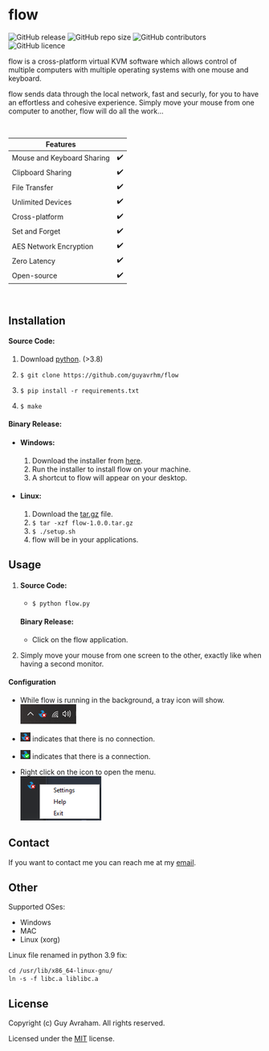 # flow
![GitHub release](https://img.shields.io/github/v/release/guyavrhm/flow)
![GitHub repo size](https://img.shields.io/github/languages/code-size/guyavrhm/flow)
![GitHub contributors](https://img.shields.io/github/contributors/guyavrhm/flow)
![GitHub licence](https://img.shields.io/github/license/guyavrhm/flow)

flow is a cross-platform virtual KVM software which allows control of multiple computers with multiple operating systems with one mouse and keyboard.

flow sends data through the local network, fast and securly, for you to have an effortless and cohesive experience. Simply move your mouse from one computer to another, flow will do all the work...

<br>

| Features | |
|-----------|-|
| Mouse and Keyboard Sharing | ✔️ |
| Clipboard Sharing | ✔️ |
| File Transfer | ✔️ |
| Unlimited Devices | ✔️ |
| Cross-platform | ✔️ |
| Set and Forget | ✔️ |
| AES Network Encryption | ✔️ |
| Zero Latency | ✔️ |
| Open-source | ✔️ |

<br>

## Installation

#### Source Code:
1. Download [python](https://www.python.org/downloads/release/python-395/). (>3.8)

2. `$ git clone https://github.com/guyavrhm/flow`

3. `$ pip install -r requirements.txt`
  
4. `$ make`

#### Binary Release:

*   #### Windows:
    1. Download the installer from [here](https://github.com/guyavrhm/flow/releases/download/v1.0.0/flow.v1.0.0.setup.exe).
    2. Run the installer to install flow on your machine.
    3. A shortcut to flow will appear on your desktop.

*   #### Linux:
    1. Download the [tar.gz](https://github.com/guyavrhm/flow/releases/download/v1.0.0/flow-1.0.0.tar.gz) file.
    2. `$ tar -xzf flow-1.0.0.tar.gz`
    3. `$ ./setup.sh`
    4. flow will be in your applications.

## Usage
1.
    #### Source Code:
    * `$ python flow.py`

    #### Binary Release:
    * Click on the flow application.

2. Simply move your mouse from one screen to the other, exactly like when having a second monitor.

#### Configuration

* While flow is running in the background, a tray icon will show.
<br>![image info](./img/tray.png)

* ![x](./img/x.png) indicates that there is no connection.

* ![v](./img/v.png) indicates that there is a connection.

* Right click on the icon to open the menu.
<br>![image info](./img/menu.png)<br>


## Contact
If you want to contact me you can reach me at my [email](mailto:guy.ava03@gmail.com).

## Other
Supported OSes:
* Windows
* MAC
* Linux (xorg)


Linux file renamed in python 3.9 fix:
```
cd /usr/lib/x86_64-linux-gnu/
ln -s -f libc.a liblibc.a
```

## License

Copyright (c) Guy Avraham. All rights reserved.

Licensed under the [MIT](LICENSE) license.
